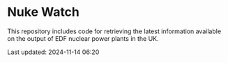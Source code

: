 # Nuke Watch

This repository includes code for retrieving the latest information available on the output of EDF nuclear power plants in the UK.

Last updated: 2024-11-14 06:20
